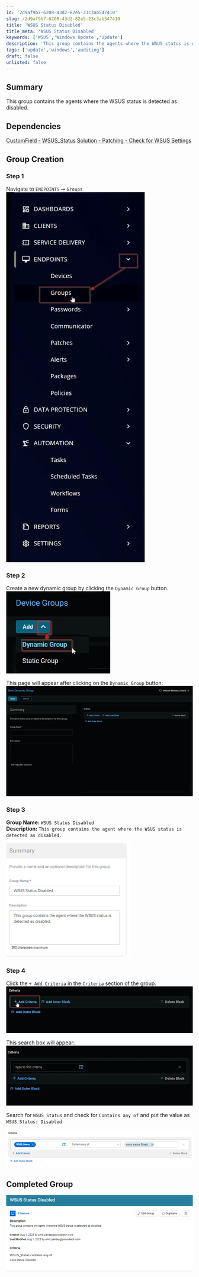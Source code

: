 ```yaml
---
id: '2d9af9b7-6208-43d2-82e5-23c3ab547410'
slug: /2d9af9b7-6208-43d2-82e5-23c3ab547410
title: 'WSUS Status Disabled'
title_meta: 'WSUS Status Disabled'
keywords: ['WSUS','Windows Update','Update']
description: 'This group contains the agents where the WSUS status is detected as disabled.'
tags: ['update','windows','auditing']
draft: false
unlisted: false
---
```


## Summary
This group contains the agents where the WSUS status is detected as disabled.

## Dependencies
[CustomField - WSUS_Status](/docs/2ca7feb0-b811-4486-8ff1-fd93d08056c8)
[Solution - Patching - Check for WSUS Settings](/docs/f68df531-09b3-4b82-b183-3769c7183a8d)

## Group Creation

### Step 1

Navigate to `ENDPOINTS` ➞ `Groups`  
![Step1](../../../static/img/docs/9718a5fd-535b-4faf-abe9-86d55f37e620/step1.webp)

### Step 2

Create a new dynamic group by clicking the `Dynamic Group` button.  
![Step2](../../../static/img/docs/9718a5fd-535b-4faf-abe9-86d55f37e620/step2.webp)

This page will appear after clicking on the `Dynamic Group` button:  
![Step3](../../../static/img/docs/9718a5fd-535b-4faf-abe9-86d55f37e620/step3.webp)

### Step 3

**Group Name:** `WSUS Status Disabled`  
**Description:** `This group contains the agent where the WSUS status is detected as disabled.`

![Summary](../../../static/img/docs/a211d2b4-0244-41e1-8233-181eb875478f/image16.webp)

### Step 4

Click the `+ Add Criteria` in the `Criteria` section of the group.  
![Step4](../../../static/img/docs/9718a5fd-535b-4faf-abe9-86d55f37e620/step4.webp)

This search box will appear:  
![Step5](../../../static/img/docs/9718a5fd-535b-4faf-abe9-86d55f37e620/step5.webp)

Search for `WSUS_Status` and check for `Contains any of` and put the value as `WSUS Status: Disabled`

![Criteria](../../../static/img/docs/a211d2b4-0244-41e1-8233-181eb875478f/image15.webp)

## Completed Group

![Complete](../../../static/img/docs/a211d2b4-0244-41e1-8233-181eb875478f/image17.webp)